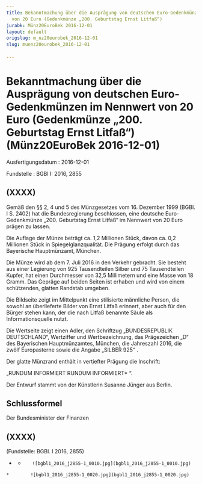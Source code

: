 ```yaml
---
Title: Bekanntmachung über die Ausprägung von deutschen Euro-Gedenkmünzen im Nennwert
  von 20 Euro (Gedenkmünze „200. Geburtstag Ernst Litfaß“)
jurabk: Münz20EuroBek 2016-12-01
layout: default
origslug: m_nz20eurobek_2016-12-01
slug: muenz20eurobek_2016-12-01

---
```


# Bekanntmachung über die Ausprägung von deutschen Euro-Gedenkmünzen im Nennwert von 20 Euro (Gedenkmünze „200. Geburtstag Ernst Litfaß“) (Münz20EuroBek 2016-12-01)

Ausfertigungsdatum
:   2016-12-01

Fundstelle
:   BGBl I: 2016, 2855


## (XXXX)

Gemäß den §§ 2, 4 und 5 des Münzgesetzes vom 16. Dezember 1999 (BGBl. I S. 2402) hat die Bundesregierung beschlossen, eine deutsche Euro-Gedenkmünze „200. Geburtstag Ernst Litfaß“ im Nennwert von 20 Euro prägen zu lassen.

Die Auflage der Münze beträgt ca. 1,2 Millionen Stück, davon ca. 0,2 Millionen Stück in Spiegelglanzqualität. Die Prägung erfolgt durch das Bayerische Hauptmünzamt, München.

Die Münze wird ab dem 7. Juli 2016 in den Verkehr gebracht. Sie besteht aus einer Legierung von 925 Tausendteilen Silber und 75 Tausendteilen Kupfer, hat einen Durchmesser von 32,5 Millimetern und eine Masse von 18 Gramm. Das Gepräge auf beiden Seiten ist erhaben und wird von einem schützenden, glatten Randstab umgeben.

Die Bildseite zeigt im Mittelpunkt eine stilisierte männliche Person, die sowohl an überlieferte Bilder von Ernst Litfaß erinnert, aber auch für den Bürger stehen kann, der die nach Litfaß benannte Säule als Informationsquelle nutzt.

Die Wertseite zeigt einen Adler, den Schriftzug „BUNDESREPUBLIK DEUTSCHLAND“, Wertziffer und Wertbezeichnung, das Prägezeichen „D“ des Bayerischen Hauptmünzamtes, München, die Jahreszahl 2016, die zwölf Europasterne sowie die Angabe
„SILBER 925“             .

Der glatte Münzrand enthält in vertiefter Prägung die Inschrift:

„RUNDUM INFORMIERT RUNDUM
INFORMIERT*             “.

Der Entwurf stammt von der Künstlerin Susanne Jünger aus Berlin.


## Schlussformel

Der Bundesminister der Finanzen


## (XXXX)

(Fundstelle: BGBl. I 2016, 2855)


*    *        ![bgbl1_2016_j2855-1_0010.jpg](bgbl1_2016_j2855-1_0010.jpg)
    *        ![bgbl1_2016_j2855-1_0020.jpg](bgbl1_2016_j2855-1_0020.jpg)


